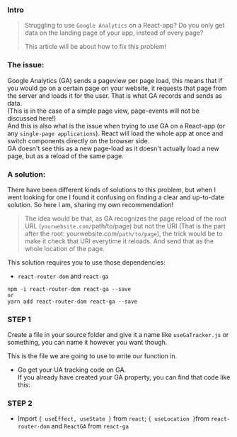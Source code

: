 ### Intro    
> Struggling to use `Google Analytics` on a React-app?
> Do you only get data on the landing page of your app, instead of every page?     
>       
> This article will be about how to fix this problem!    
     

### The issue:     
Google Analytics (GA) sends a pageview per page load, this means that if you would go on a certain page on your website, it requests that page from the server and loads it for the user. That is what GA records and sends as data.    
(This is in the case of a simple page view, page-events will not be discussed here!)    
And this is also what is the issue when trying to use GA on a React-app (or any `single-page applications`). React will load the whole app at once and switch components directly on the browser side.     
GA doesn't see this as a new page-load as it doesn't actually load a new page, but as a reload of the same page.     


### A solution:     
There have been different kinds of solutions to this problem, but when I went looking for one I found it confusing on finding a clear and up-to-date solution. So here I am, sharing my own recommendation!     
> The idea would be that, as GA recognizes the page reload of the root URL (`yourwebsite.com/`path/to/page) but not the URI (That is the part after the root: yourwebsite<span></span>.com/`path/to/page`), the trick would be to make it check that URI everytime it reloads. And send that as the whole location of the page.    

This solution requires you to use those dependencies:     
* `react-router-dom` and `react-ga`
```
npm -i react-router-dom react-ga --save
or
yarn add react-router-dom react-ga --save
```

### STEP 1     
      

Create a file in your source folder and give it a name like `useGaTracker.js` or something, you can name it however you want though.      
       
This is the file we are going to use to write our function in.     
* Go get your UA tracking code on GA.     
If you already have created your GA property, you can find that code like this:       

### STEP 2     
      

* Import `{ useEffect, useState }` from `react`; `{ useLocation }`from `react-router-dom` and `ReactGA` from `react-ga`